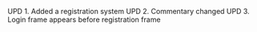 UPD 1. Added a registration system
UPD 2. Commentary changed
UPD 3. Login frame appears before registration frame
